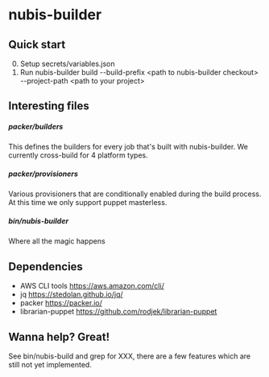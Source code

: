 # nubis-builder

## Quick start
0. Setup secrets/variables.json
0. Run nubis-builder build --build-prefix \<path to nubis-builder checkout\> --project-path \<path to your project\>

## Interesting files

##### packer/builders
This defines the builders for every job that's built with nubis-builder. We currently cross-build for 4 platform types.

##### packer/provisioners
Various provisioners that are conditionally enabled during the build process. At this time we only support puppet masterless.

##### bin/nubis-builder
Where all the magic happens

## Dependencies

* AWS CLI tools <https://aws.amazon.com/cli/>
* jq <https://stedolan.github.io/jq/>
* packer <https://packer.io/>
* librarian-puppet <https://github.com/rodjek/librarian-puppet>

## Wanna help? Great!

See bin/nubis-build and grep for XXX, there are a few features which are still not yet implemented.
